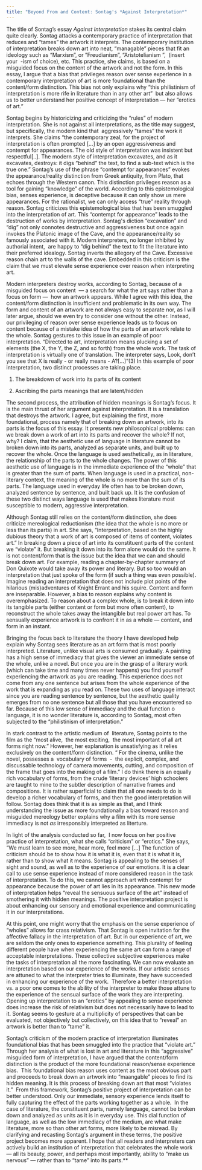 ```yaml
---
title: "Beyond From and Content: Sontag's *Against Interpretation*"
---
```

The title of Sontag’s essay *Against Interpretation* stakes its central claim quite clearly. Sontag attacks a contemporary practice of interpretation that reduces and “tames” the artwork it interprets. The contemporary institution of interpretation breaks down art into neat, “managable” pieces that fit an ideology such as “Marxism”, or ”Freudianism”, “Aristotelianism ”,  (insert your  -ism of choice), etc. This practice, she claims, is based on a misguided focus on the content of the artwork and not the form. In this essay, I argue that a bias that privileges reason over sense experience in a contemporary interpretation of art is more foundational than the content/form distinction. This bias not only explains why “this philistinism of interpretation is more rife in literature than in any other art”  but also allows us to better understand her positive concept of interpretation — her “erotics of art.” 
  
Sontag begins by historicizing and criticizing the “rules” of modern interpretation. She is not against all interpretations, as the title may suggest, but specifically, the modern kind that  aggressively “tames” the work it interprets. She claims “the contemporary zeal, for the project of interpretation is often prompted [...] by an open aggressiveness and contempt for appearances. The old style of interpretation was insistent but respectful[..]. The modern style of interpretation excavates, and as it excavates, destroys: it digs “behind” the text, to find a sub-text which is the true one.” Sontag’s use of the phrase “contempt for appearances” evokes the appearance/reality distinction from Greek antiquity, from Plato, that echoes through the Western canon. This distinction privileges reason as a tool for gaining “knowledge” of the world. According to this epistemological bias, senses experience, is deceptive because it can only show us mere appearances. For the rationalist, we can only access “true” reality through reason. Sontag criticizes this epistemological bias that has been smuggled into the interpretation of art. This “contempt for appearance” leads to the destruction of works by interpretation. Sontag's diction “excavation” and “dig” not only connotes destructive and aggressiveness but once again invokes the Platonic image of the Cave, and the appearance/reality so famously associated with it. Modern interpreters, no longer inhibited by authorial intent,  are happy to “dig behind” the text to fit the literature into their preferred idealogy. Sontag inverts the allegory of the Cave. Excessive reason chain art to the walls of the cave. Embedded in this criticism is the claim that we must elevate sense experience over reason when interpreting art. 

Modern interpreters destroy works, according to Sontag, because of a misguided focus on content  — a search for what the art says rather than a focus on form —  how an artwork appears. While I agree with this idea, the content/form distinction is insufficient and problematic in its own way. The form and content of an artwork are not always easy to separate nor, as I will later argue, should we even try to consider one without the other. Instead, our privileging of reason over sense experience leads us to focus on content because of a mistake idea of how the parts of an artwork relate to the whole. Sontag gestures to this issue in an example of poor interpretation. “Directed to art, interpretation means plucking a set of elements (the X, the Y, the Z, and so forth) from the whole work. The task of interpretation is virtually one of translation. The interpreter says, Look, don’t you see that X is really - or really means - A?[...]”(3) In this example of poor interpretation, two distinct processes are taking place. 


1. The breakdown of work into its parts of its content 

2. Ascribing the parts meanings that are latent/hidden 

The second process, the attribution of hidden meanings is Sontag’s focus. It is the main thrust of her argument against interpretation. It is a translation that destroys the artwork. I agree, but explaining the first, more foundational, process namely that of breaking down an artwork, into its parts is the focus of this essay. It presents new philosophical problems: can we break down a work of art into its parts and recover the whole? If not, why? I claim, that the aesthetic use of language in literature cannot be broken down into its parts, analyzed as separate units, and built up to recover the whole. Once the language is used aesthetically, as in literature, the relationship of the parts to the whole changes. The power of this aesthetic use of language is in the immediate experience of the “whole” that is greater than the sum of parts. When language is used in a practical, non-literary context, the meaning of the whole is no more than the sum of its parts. The language used in everyday life often has to be broken down, analyzed sentence by sentence, and built back up. It is the confusion of these two distinct ways language is used that makes literature most susceptible to modern, aggressive interpretation. 

Although Sontag still relies on the content/form distinction, she does criticize mereological reductionism (the idea that the whole is no more or less than its parts) in art. She says, “Interpretation, based on the highly dubious theory that a work of art is composed of items of content, violates art.” In breaking down a piece of art into its constituent parts of the content we “violate” it. But breaking it down into its form alone would do the same. It is not content/form that is the issue but the idea that we can and should break down art. For example, reading a chapter-by-chapter summary of Don Quixote would take away its power and literary. But so too would an interpretation that just spoke of the form (if such a thing was even possible). Imagine reading an interpretation that does not include plot points of the hilarious (mis)adventures of Knight Errant and his squire. Content and form are inseparable. However, a bias to reason explains why content is overemphasized. To reason about a complex whole, is to break it down into its tangible parts (either content or form but more often content), to reconstruct the whole takes away the intangible but real power art has. To sensually experience artwork is to confront it in as a whole — content, and form in an instant. 

Bringing the focus back to literature the theory I have developed help explain why Sontag sees literature as an art form that is most poorly interpreted. Literature, unlike visual arts is consumed gradually. A painting has a high sense of immediacy that gives the viewer an immediate sense of the whole, unlike a novel. But once you are in the grasp of a literary work (which can take time and many times never happens) you find yourself experiencing the artwork as you are reading. This experience does not come from any one sentence but arises from the whole experience of the work that is expanding as you read on. These two uses of language interact since you are reading sentence by sentence, but the aesthetic quality emerges from no one sentence but all those that you have encountered so far. Because of this low sense of immediacy and the dual function o language, it is no wonder literature is, according to Sontag, most often subjected to the “philistinism of interpretation.”  

In stark contrast to the artistic medium of  literature, Sontag points to the film as the “most alive,  the most exciting,  the most important of all art forms right now.” However, her explanation is unsatisfying as it relies exclusively on the content/form distinction. “ For the cinema, unlike the novel, possesses a  vocabulary of forms  -  the explicit, complex, and  discussable technology of camera movements, cutting, and composition of the frame that goes into the making of a film.” I do think there is an equally rich vocabulary of forms, from the crude ‘literary devices’ high schoolers are taught to mine to the subtler description of narrative frames and compositions. It is rather superficial to claim that all one needs to do is develop a richer vocabulary of forms, and then the good interpretation will follow. Sontag does think that it is as simple as that, and I think understanding the issue as more foundationally a bias toward reason and misguided mereology better explains why a film with its more sense immediacy is not *as* irresponsibly interpreted as literture.  

In light of the analysis conducted so far,  I now focus on her positive practice of interpretation, what she calls “criticism” or “erotics.” She says, “We must learn to see more, hear more, feel more [...] The function of criticism should be to show how it is what it is, even that it is what it is, rather than to show what it means. Sontag is appealing to the senses of sight and sound, as well as to the experience of our emotions. It is a clear call to use sense experience instead of more considered reason in the task of interpretation. To do this, we cannot approach art with contempt for appearance because the power of art lies in its appearance. This new mode of interpretation helps “reveal the sensuous surface of the art” instead of smothering it with hidden meanings. The positive interpretation project is about enhancing our sensory and emotional experience and communicating it in our interpretations. 

At this point, one might worry that the emphasis on the sense experience of “wholes” allows for crass relativism. That Sontag is open invitation for the affective fallacy in the interpretation of art. But in our experience of art, we are seldom the only ones to experience something. This plurality of feeling different people have when experiencing the same art can form a range of acceptable interpretations. These collective subjective experiences make the tasks of interpretation all the more fascinating. We can now evaluate an interpretation based on our experience of the works. If our artistic senses are attuned to what the interpreter tries to illuminate, they have succeeded in enhancing our experience of the work.  Therefore a better interpretation vs. a poor one comes to the ability of the interpreter to make those attune to the experience of the sensual surface of the work they are interpreting. Opening up interpretation to an “erotics” by appealing to sense experience does increase the risk of relativism but does not necessarily have to lead to it. Sontag seems to gesture at a multiplicity of perspectives that can be evaluated, not objectively but collectively, on this idea that to “reveal” an artwork is better than to “tame” it. 

Sontag’s criticism of the modern practice of interpretation illuminates foundational bias that has been smuggled into the practice that “violate art.” Through her analysis of what is lost in art and literature in this “aggressive” misguided form of interpretation, I have argued that the content/form distinction is the product of the more foundational reason/sense experience bias.  This foundational bias reason uses content as the most obvious part and proceeds to break down an artwork into “maangable” pieces to find its hidden meaning. It is this process of breaking down art that most “violates it.”  From this framework, Sontag’s positive project of interpretation can be better understood. Only our immediate, sensory experience lends itself to fully capturing the effect of the parts working together as a whole.  In the case of literature, the constituent parts, namely language, cannot be broken down and analyzed as units as it is in everyday use. This dial function of language, as well as the low immediacy of the medium, are what make literature, more so than other art forms, more likely to be misread. By clarifying and recasting Sontag's argument in these terms, the positive project becomes more apparent. I hope that all readers and interpreters can actively build an institution of interpretation that celebrates the whole work— all its beauty, power, and perhaps most importantly, ability to “make us nervous” — rather than to “tame” into its parts.**
